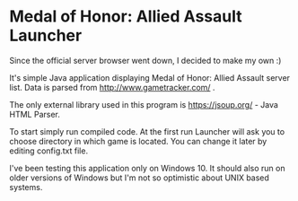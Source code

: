 # Medal of Honor: Allied Assault Launcher
Since the official server browser went down, I decided to make my own :)

It's simple Java application displaying Medal of Honor: Allied Assault server list. Data is parsed from http://www.gametracker.com/ .

The only external library used in this program is https://jsoup.org/ - Java HTML Parser.

To start simply run compiled code. At the first run Launcher will ask you to choose directory in which game is located. You can change it later by editing config.txt file.

I've been testing this application only on Windows 10. It should also run on older versions of Windows but I'm not so optimistic about UNIX based systems.
